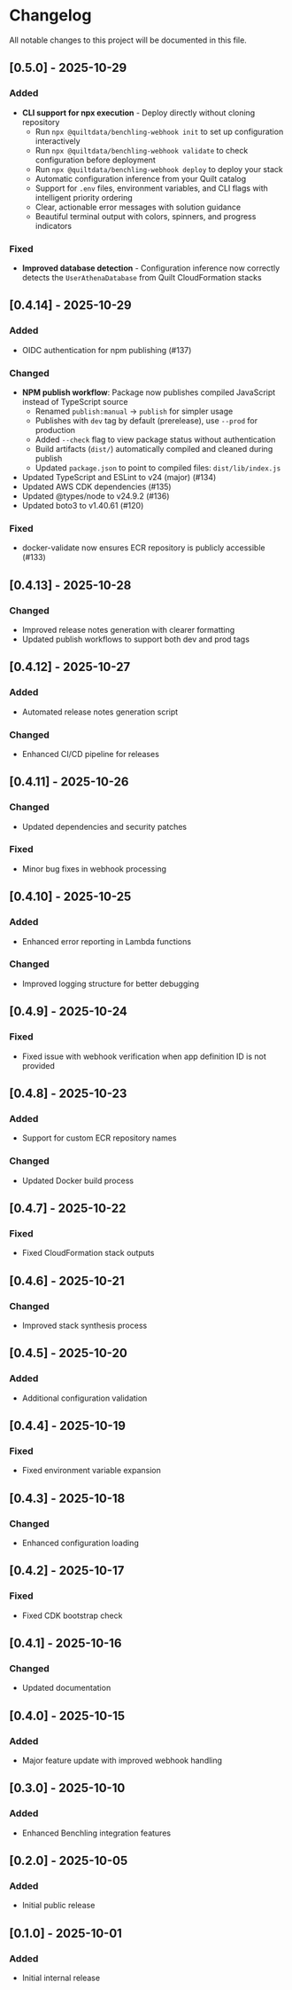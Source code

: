 <!-- markdownlint-disable MD024 -->
# Changelog

All notable changes to this project will be documented in this file.

## [0.5.0] - 2025-10-29

### Added

- **CLI support for npx execution** - Deploy directly without cloning repository
  - Run `npx @quiltdata/benchling-webhook init` to set up configuration interactively
  - Run `npx @quiltdata/benchling-webhook validate` to check configuration before deployment
  - Run `npx @quiltdata/benchling-webhook deploy` to deploy your stack
  - Automatic configuration inference from your Quilt catalog
  - Support for `.env` files, environment variables, and CLI flags with intelligent priority ordering
  - Clear, actionable error messages with solution guidance
  - Beautiful terminal output with colors, spinners, and progress indicators

### Fixed

- **Improved database detection** - Configuration inference now correctly detects the `UserAthenaDatabase` from Quilt CloudFormation stacks

## [0.4.14] - 2025-10-29

### Added

- OIDC authentication for npm publishing (#137)

### Changed

- **NPM publish workflow**: Package now publishes compiled JavaScript instead of TypeScript source
  - Renamed `publish:manual` → `publish` for simpler usage
  - Publishes with `dev` tag by default (prerelease), use `--prod` for production
  - Added `--check` flag to view package status without authentication
  - Build artifacts (`dist/`) automatically compiled and cleaned during publish
  - Updated `package.json` to point to compiled files: `dist/lib/index.js`
- Updated TypeScript and ESLint to v24 (major) (#134)
- Updated AWS CDK dependencies (#135)
- Updated @types/node to v24.9.2 (#136)
- Updated boto3 to v1.40.61 (#120)

### Fixed

- docker-validate now ensures ECR repository is publicly accessible (#133)

## [0.4.13] - 2025-10-28

### Changed

- Improved release notes generation with clearer formatting
- Updated publish workflows to support both dev and prod tags

## [0.4.12] - 2025-10-27

### Added

- Automated release notes generation script

### Changed

- Enhanced CI/CD pipeline for releases

## [0.4.11] - 2025-10-26

### Changed

- Updated dependencies and security patches

### Fixed

- Minor bug fixes in webhook processing

## [0.4.10] - 2025-10-25

### Added

- Enhanced error reporting in Lambda functions

### Changed

- Improved logging structure for better debugging

## [0.4.9] - 2025-10-24

### Fixed

- Fixed issue with webhook verification when app definition ID is not provided

## [0.4.8] - 2025-10-23

### Added

- Support for custom ECR repository names

### Changed

- Updated Docker build process

## [0.4.7] - 2025-10-22

### Fixed

- Fixed CloudFormation stack outputs

## [0.4.6] - 2025-10-21

### Changed

- Improved stack synthesis process

## [0.4.5] - 2025-10-20

### Added

- Additional configuration validation

## [0.4.4] - 2025-10-19

### Fixed

- Fixed environment variable expansion

## [0.4.3] - 2025-10-18

### Changed

- Enhanced configuration loading

## [0.4.2] - 2025-10-17

### Fixed

- Fixed CDK bootstrap check

## [0.4.1] - 2025-10-16

### Changed

- Updated documentation

## [0.4.0] - 2025-10-15

### Added

- Major feature update with improved webhook handling

## [0.3.0] - 2025-10-10

### Added

- Enhanced Benchling integration features

## [0.2.0] - 2025-10-05

### Added

- Initial public release

## [0.1.0] - 2025-10-01

### Added

- Initial internal release
